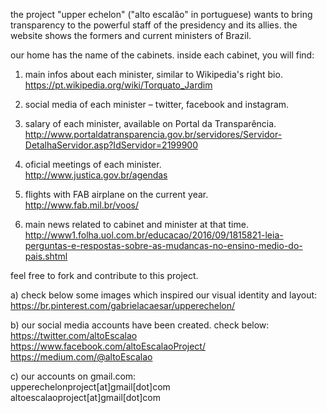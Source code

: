 the project "upper echelon" ("alto escalão" in portuguese) wants to bring transparency to the powerful staff of the presidency and its allies.
the website shows the formers and current ministers of Brazil. 

our home has the name of the cabinets.
inside each cabinet, you will find:
1) main infos about each minister, similar to Wikipedia's right bio.</br>
https://pt.wikipedia.org/wiki/Torquato_Jardim

2) social media of each minister – twitter, facebook and instagram.

3) salary of each minister, available on Portal da Transparência.</br>
http://www.portaldatransparencia.gov.br/servidores/Servidor-DetalhaServidor.asp?IdServidor=2199900

4) oficial meetings of each minister.</br>
http://www.justica.gov.br/agendas

5) flights with FAB airplane on the current year.</br>
http://www.fab.mil.br/voos/

6) main news related to cabinet and minister at that time.</br>
http://www1.folha.uol.com.br/educacao/2016/09/1815821-leia-perguntas-e-respostas-sobre-as-mudancas-no-ensino-medio-do-pais.shtml

feel free to fork and contribute to this project.

a) check below some images which inspired our visual identity and layout:</br>
https://br.pinterest.com/gabrielacaesar/upperechelon/

b) our social media accounts have been created. check below:</br>
https://twitter.com/altoEscalao</br>
https://www.facebook.com/altoEscalaoProject/</br>
https://medium.com/@altoEscalao

c) our accounts on gmail.com:</br>
upperechelonproject[at]gmail[dot]com</br>
altoescalaoproject[at]gmail[dot]com
